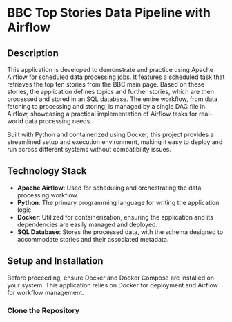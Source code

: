 # BBC Top Stories Data Pipeline with Airflow

## Description

This application is developed to demonstrate and practice using Apache Airflow for scheduled data processing jobs. It features a scheduled task that retrieves the top ten stories from the BBC main page. Based on these stories, the application defines topics and further stories, which are then processed and stored in an SQL database. The entire workflow, from data fetching to processing and storing, is managed by a single DAG file in Airflow, showcasing a practical implementation of Airflow tasks for real-world data processing needs.

Built with Python and containerized using Docker, this project provides a streamlined setup and execution environment, making it easy to deploy and run across different systems without compatibility issues.

## Technology Stack

- **Apache Airflow**: Used for scheduling and orchestrating the data processing workflow.
- **Python**: The primary programming language for writing the application logic.
- **Docker**: Utilized for containerization, ensuring the application and its dependencies are easily managed and deployed.
- **SQL Database**: Stores the processed data, with the schema designed to accommodate stories and their associated metadata.

## Setup and Installation

Before proceeding, ensure Docker and Docker Compose are installed on your system. This application relies on Docker for deployment and Airflow for workflow management.

### Clone the Repository

